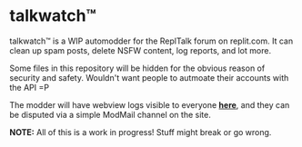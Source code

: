 # talkwatch&trade;

talkwatch&trade; is a WIP automodder for the ReplTalk forum on replit.com. It can clean up spam posts, delete NSFW content, log reports, and lot more.

Some files in this repository will be hidden for the obvious reason of security and safety. Wouldn't want people to autmoate their accounts with the API =P


The modder will have webview logs visible to everyone [**here**](https://talkwatch.frissyn.repl.co/), and they can be disputed via a simple ModMail channel on the site.


**NOTE:** All of this is a work in progress! Stuff might break or go wrong.